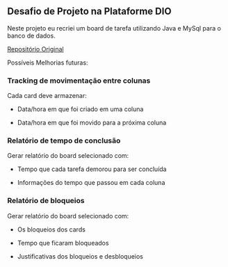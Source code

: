 ## Desafio de Projeto na Plataforme DIO
Neste projeto eu recriei um board de tarefa utilizando Java e MySql para o banco de dados.

[Repositório Original](https://github.com/digitalinnovationone/board/tree/master)

Possíveis Melhorias futuras:
### Tracking de movimentação entre colunas
Cada card deve armazenar:

- Data/hora em que foi criado em uma coluna

- Data/hora em que foi movido para a próxima coluna

### Relatório de tempo de conclusão
Gerar relatório do board selecionado com:

- Tempo que cada tarefa demorou para ser concluída

- Informações do tempo que passou em cada coluna

### Relatório de bloqueios
Gerar relatório do board selecionado com:

- Os bloqueios dos cards

- Tempo que ficaram bloqueados

- Justificativas dos bloqueios e desbloqueios